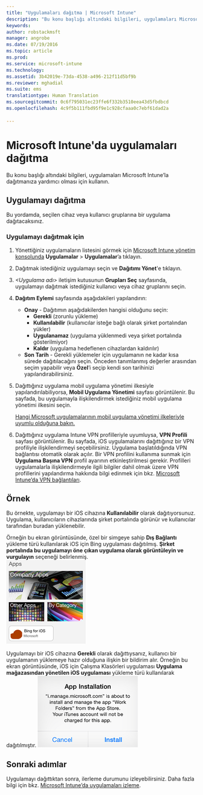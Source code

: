 ```yaml
---
title: "Uygulamaları dağıtma | Microsoft Intune"
description: "Bu konu başlığı altındaki bilgileri, uygulamaları Microsoft Intune’la dağıtmanıza yardımcı olması için kullanın."
keywords: 
author: robstackmsft
manager: angrobe
ms.date: 07/19/2016
ms.topic: article
ms.prod: 
ms.service: microsoft-intune
ms.technology: 
ms.assetid: 3b42019e-73da-4538-a496-212f11d5bf9b
ms.reviewer: mghadial
ms.suite: ems
translationtype: Human Translation
ms.sourcegitcommit: 0c6f795031ec23ffe6f332b3510eea43d5fbdbcd
ms.openlocfilehash: 4c9f5b111fbd95f9e1c928cfaaa0c7ebf61dad2a

---
```

# Microsoft Intune'da uygulamaları dağıtma

Bu konu başlığı altındaki bilgileri, uygulamaları Microsoft Intune’la dağıtmanıza yardımcı olması için kullanın.


## Uygulamayı dağıtma
Bu yordamda, seçilen cihaz veya kullanıcı gruplarına bir uygulama dağıtacaksınız.

### Uygulamayı dağıtmak için

1. Yönettiğiniz uygulamaların listesini görmek için [Microsoft Intune yönetim konsolunda](https://manage.microsoft.com) **Uygulamalar** &gt; **Uygulamalar**’a tıklayın.

2.  Dağıtmak istediğiniz uygulamayı seçin ve **Dağıtımı Yönet**'e tıklayın.

3.  *&lt;Uygulama adı&gt;* iletişim kutusunun **Grupları Seç** sayfasında, uygulamayı dağıtmak istediğiniz kullanıcı veya cihaz gruplarını seçin.

4.  **Dağıtım Eylemi** sayfasında aşağıdakileri yapılandırın:

    - **Onay** - Dağıtımın aşağıdakilerden hangisi olduğunu seçin:
        - **Gerekli** (zorunlu yükleme)
        - **Kullanılabilir** (kullanıcılar isteğe bağlı olarak şirket portalından yükler)
        - **Uygulanamaz** (uygulama yüklenmedi veya şirket portalında gösterilmiyor)
        - **Kaldır** (uygulama hedeflenen cihazlardan kaldırılır)
    - **Son Tarih** - Gerekli yüklemeler için uygulamanın ne kadar kısa sürede dağıtılacağını seçin. Önceden tanımlanmış değerler arasından seçim yapabilir veya **Özel**’i seçip kendi son tarihinizi yapılandırabilirsiniz.

5. Dağıttığınız uygulama mobil uygulama yönetimi ilkesiyle yapılandırılabiliyorsa, **Mobil Uygulama Yönetimi** sayfası görüntülenir. Bu sayfada, bu uygulamayla ilişkilendirmek istediğiniz mobil uygulama yönetimi ilkesini seçin.

    [Hangi Microsoft uygulamalarının mobil uygulama yönetimi ilkeleriyle uyumlu olduğuna bakın.](https://www.microsoft.com/en-us/server-cloud/products/microsoft-intune/partners.aspx)

6. Dağıttığınız uygulama Intune VPN profilleriyle uyumluysa, **VPN Profili** sayfası görüntülenir. Bu sayfada, iOS uygulamalarını dağıttığınız bir VPN profiliyle ilişkilendirmeyi seçebilirsiniz. Uygulama başlatıldığında VPN bağlantısı otomatik olarak açılır. Bir VPN profilini kullanıma sunmak için **Uygulama Başına VPN** profil ayarının etkinleştirilmesi gerekir.
 Profilleri uygulamalarla ilişkilendirmeyle ilgili bilgiler dahil olmak üzere VPN profillerini yapılandırma hakkında bilgi edinmek için bkz. [Microsoft Intune’da VPN bağlantıları](vpn-connections-in-microsoft-intune.md).

## Örnek

Bu örnekte, uygulamayı bir iOS cihazına **Kullanılabilir** olarak dağıtıyorsunuz.
Uygulama, kullanıcıların cihazlarında şirket portalında görünür ve kullanıcılar tarafından buradan yüklenebilir.

Örneğin bu ekran görüntüsünde, özel bir simgeye sahip **Dış Bağlantı** yükleme türü kullanılarak iOS için Bing uygulaması dağıtılmış. **Şirket portalında bu uygulamayı öne çıkan uygulama olarak görüntüleyin ve vurgulayın** seçeneği belirlenmiş.  
![iOS kullanılabilir uygulaması](./media/available-install-on-iOS.png)

Uygulamayı bir iOS cihazına **Gerekli** olarak dağıttıysanız, kullanıcı bir uygulamanın yüklemeye hazır olduğuna ilişkin bir bildirim alır. Örneğin bu ekran görüntüsünde, iOS için Çalışma Klasörleri uygulaması **Uygulama mağazasından yönetilen iOS uygulaması** yükleme türü kullanılarak dağıtılmıştır.
![iOS gerekli uygulaması](./media/iOS-Required-install.PNG)

## Sonraki adımlar

Uygulamayı dağıttıktan sonra, ilerleme durumunu izleyebilirsiniz. Daha fazla bilgi için bkz. [Microsoft Intune’da uygulamaları izleme](monitor-apps-in-microsoft-intune.md).



<!--HONumber=Jul16_HO5-->


